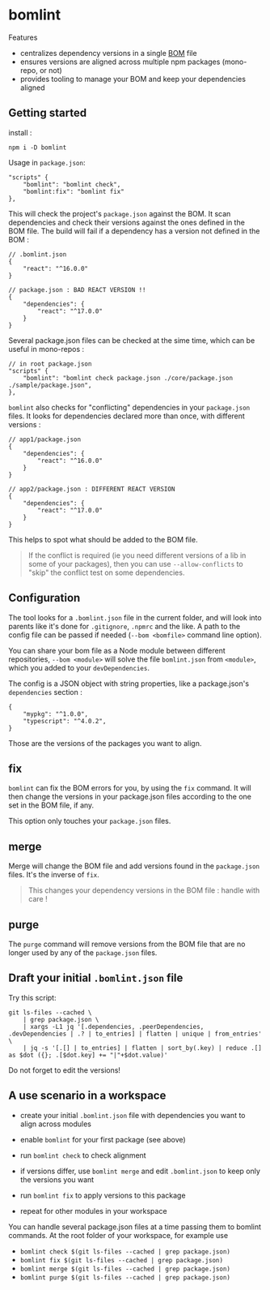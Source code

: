 # bomlint

Features
* centralizes dependency versions in a single [BOM](https://ntia.gov/page/software-bill-materials) file
* ensures versions are aligned across multiple npm packages (mono-repo, or not)
* provides tooling to manage your BOM and keep your dependencies aligned

## Getting started

install : 

    npm i -D bomlint

Usage in `package.json`:

```
"scripts" {
    "bomlint": "bomlint check",
    "bomlint:fix": "bomlint fix"
},
```

This will check the project's `package.json` against the BOM. It scan dependencies and check 
their versions against the ones defined in the BOM file. The build will fail if a dependency
has a version not defined in the BOM :

```
// .bomlint.json
{
    "react": "^16.0.0"
}

// package.json : BAD REACT VERSION !!
{
    "dependencies": {
        "react": "^17.0.0"
    }
}
```

Several package.json files can be checked at the sime time, 
which can be useful in mono-repos :

```
// in root package.json
"scripts" {
    "bomlint": "bomlint check package.json ./core/package.json ./sample/package.json",
},
```

`bomlint` also checks for "conflicting" dependencies in your `package.json` files. It
looks for dependencies declared more than once, with different versions :

```
// app1/package.json
{
    "dependencies": {
        "react": "^16.0.0"
    }
}

// app2/package.json : DIFFERENT REACT VERSION
{
    "dependencies": {
        "react": "^17.0.0"
    }
}
```

This helps to spot what should be added to the BOM file. 

> If the conflict is required (ie you need different versions of a lib in some of your packages), 
then you can use `--allow-conflicts` to "skip" the conflict test on some dependencies.

## Configuration

The tool looks for a `.bomlint.json` file in the current folder, and will
look into parents like it's done for `.gitignore`, `.npmrc` and the like. 
A path to the config file can be passed if needed (`--bom <bomfile>` command line option).

You can share your bom file as a Node module between different repositories, `--bom <module>` will
solve the file `bomlint.json` from `<module>`, which you added to your `devDependencies`.

The config is a JSON object with string properties, like a package.json's `dependencies` section :

```
{
    "mypkg": "^1.0.0",
    "typescript": "^4.0.2",
}
```

Those are the versions of the packages you want to align.

## fix

`bomlint` can fix the BOM errors for you, by using the `fix` command. 
It will then change the versions in your package.json files according to the one 
set in the BOM file, if any.

This option only touches your `package.json` files.

## merge

Merge will change the BOM file and add versions found in the `package.json` files.
It's the inverse of `fix`.

> This changes your dependency versions in the BOM file : handle with care !

## purge

The `purge` command will remove versions from the BOM file that are no longer used by any of the `package.json` files.

## Draft your initial `.bomlint.json` file

Try this script:
```
git ls-files --cached \
    | grep package.json \
    | xargs -L1 jq '[.dependencies, .peerDependencies, .devDependencies | .? | to_entries] | flatten | unique | from_entries' \
    | jq -s '[.[] | to_entries] | flatten | sort_by(.key) | reduce .[] as $dot ({}; .[$dot.key] += "|"+$dot.value)'
```
Do not forget to edit the versions!

## A use scenario in a workspace

- create your initial `.bomlint.json` file with dependencies you want to align across modules
- enable `bomlint` for your first package (see above)

- run `bomlint check` to check alignment
- if versions differ, use `bomlint merge` and edit `.bomlint.json` to keep only the versions you want
- run `bomlint fix` to apply versions to this package
- repeat for other modules in your workspace

You can handle several package.json files at a time passing them to bomlint commands.
At the root folder of your workspace, for example use
- `bomlint check $(git ls-files --cached | grep package.json)`
- `bomlint fix $(git ls-files --cached | grep package.json)`
- `bomlint merge $(git ls-files --cached | grep package.json)`
- `bomlint purge $(git ls-files --cached | grep package.json)`


